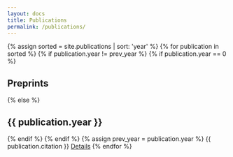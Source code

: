 ```yaml
---
layout: docs
title: Publications
permalink: /publications/
---
```


{% assign sorted = site.publications | sort: 'year' %}
{% for publication in sorted %}
{% if publication.year != prev_year %}
{% if publication.year == 0 %}
## Preprints
{% else %}
## {{ publication.year }}
{% endif %}
{% endif %}
{% assign prev_year = publication.year %}
{{ publication.citation }}
[Details]({{publication.url}})
{% endfor %}
